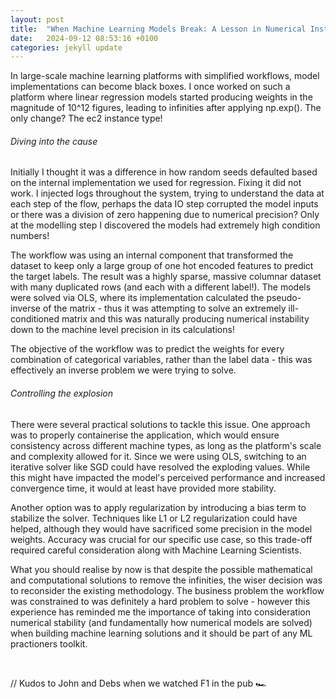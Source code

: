 ```yaml
---
layout: post
title:  "When Machine Learning Models Break: A Lesson in Numerical Instability [Regression] [Machine Learning]"
date:   2024-09-12 08:53:16 +0100
categories: jekyll update
---
```


In large-scale machine learning platforms with simplified workflows, model implementations can become black boxes. I once worked on such a platform where linear regression models started producing weights in the magnitude of 10^12 figures, leading to infinities after applying np.exp(). The only change? The ec2 instance type!

###### Diving into the cause

Initially I thought it was a difference in how random seeds defaulted based on the internal implementation we used for regression. Fixing it did not work. I injected logs throughout the system, trying to understand the data at each step of the flow, perhaps the data IO step corrupted the model inputs or there was a division of zero happening due to numerical precision? Only at the modelling step I discovered the models had extremely high condition numbers!

The workflow was using an internal component that transformed the dataset to keep only a large group of one hot encoded features to predict the target labels. The result was a highly sparse, massive columnar dataset with many duplicated rows (and each with a different label!). The models were solved via OLS, where its implementation calculated the pseudo-inverse of the matrix - thus it was attempting to solve an extremely ill-conditioned matrix and this was naturally producing numerical instability down to the machine level precision in its calculations!

The objective of the workflow was to predict the weights for every combination of categorical variables, rather than the label data - this was effectively an inverse problem we were trying to solve.

###### Controlling the explosion

There were several practical solutions to tackle this issue. One approach was to properly containerise the application, which would ensure consistency across different machine types, as long as the platform's scale and complexity allowed for it. Since we were using OLS, switching to an iterative solver like SGD could have resolved the exploding values. While this might have impacted the model's perceived performance and increased convergence time, it would at least have provided more stability.

Another option was to apply regularization by introducing a bias term to stabilize the solver. Techniques like L1 or L2 regularization could have helped, although they would have sacrificed some precision in the model weights. Accuracy was crucial for our specific use case, so this trade-off required careful consideration along with Machine Learning Scientists.

What you should realise by now is that despite the possible mathematical and computational solutions to remove the infinities, the wiser decision was to reconsider the existing methodology. The business problem the workflow was constrained to was definitely a hard problem to solve - however this experience has reminded me the importance of taking into consideration numerical stability (and fundamentally how numerical models are solved) when building machine learning solutions and it should be part of any ML practioners toolkit.

<br>

// Kudos to John and Debs when we watched F1 in the pub 🏎️
